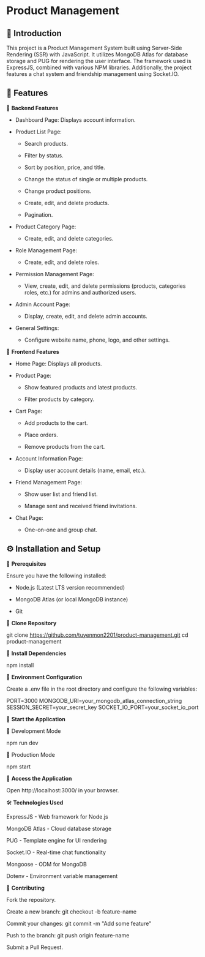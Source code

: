 # **Product Management**

## 📝 **Introduction**

This project is a Product Management System built using Server-Side Rendering (SSR) with JavaScript. It utilizes MongoDB Atlas for database storage and PUG for rendering the user interface. The framework used is ExpressJS, combined with various NPM libraries. Additionally, the project features a chat system and friendship management using Socket.IO.

## 📌 **Features**

🔹 **Backend Features**

- Dashboard Page: Displays account information.

- Product List Page:

  - Search products.

  -  Filter by status.

  -  Sort by position, price, and title.

  -  Change the status of single or multiple products.

  -  Change product positions.

  -  Create, edit, and delete products.

  -  Pagination.

- Product Category Page:

  -  Create, edit, and delete categories.

- Role Management Page:

  -  Create, edit, and delete roles.

- Permission Management Page:

  -  View, create, edit, and delete permissions (products, categories roles, etc.) for admins and authorized users.

- Admin Account Page:

  -  Display, create, edit, and delete admin accounts.

- General Settings:

  -  Configure website name, phone, logo, and other settings.

🔹 **Frontend Features**

- Home Page: Displays all products.

- Product Page:

  -  Show featured products and latest products.

  -  Filter products by category.

- Cart Page:

  -  Add products to the cart.

  -  Place orders.

  -  Remove products from the cart.

- Account Information Page:

  -  Display user account details (name, email, etc.).

- Friend Management Page:

  -  Show user list and friend list.

  -  Manage sent and received friend invitations.

- Chat Page:

  -  One-on-one and group chat.

## ⚙️ **Installation and Setup**

📌 **Prerequisites**

Ensure you have the following installed:

- Node.js (Latest LTS version recommended)

- MongoDB Atlas (or local MongoDB instance)

- Git

📌 **Clone Repository**

git clone https://github.com/tuyenmon2201/product-management.git
cd product-management

📌 **Install Dependencies**

npm install

📌 **Environment Configuration**

Create a .env file in the root directory and configure the following variables:

PORT=3000
MONGODB_URI=your_mongodb_atlas_connection_string
SESSION_SECRET=your_secret_key
SOCKET_IO_PORT=your_socket_io_port

📌 **Start the Application**

🔹 Development Mode

npm run dev

🔹 Production Mode

npm start

📌 **Access the Application**

Open http://localhost:3000/ in your browser.

🛠️ **Technologies Used**

ExpressJS - Web framework for Node.js

MongoDB Atlas - Cloud database storage

PUG - Template engine for UI rendering

Socket.IO - Real-time chat functionality

Mongoose - ODM for MongoDB

Dotenv - Environment variable management

🤝 **Contributing**

Fork the repository.

Create a new branch: git checkout -b feature-name

Commit your changes: git commit -m "Add some feature"

Push to the branch: git push origin feature-name

Submit a Pull Request.